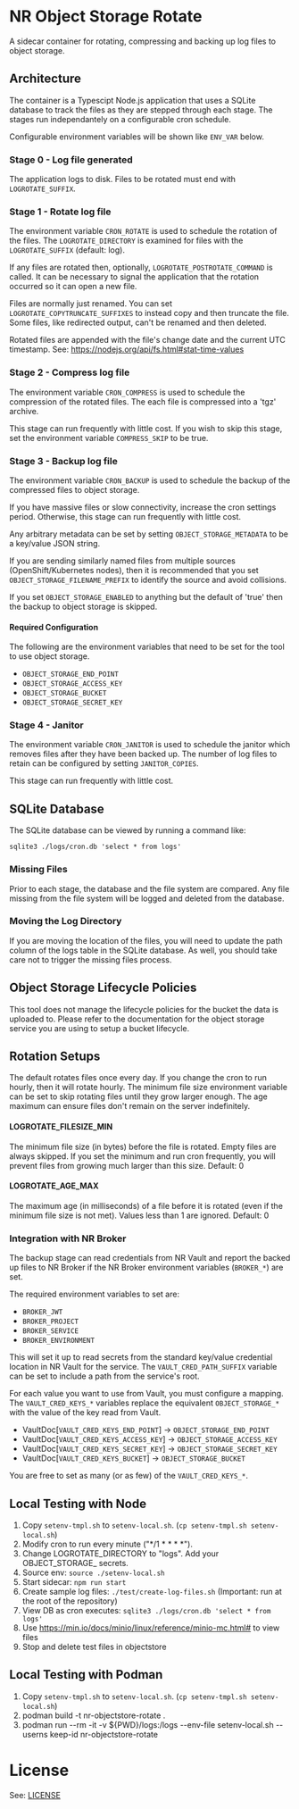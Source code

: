 # NR Object Storage Rotate

A sidecar container for rotating, compressing and backing up log files to object storage.

## Architecture

The container is a Typescipt Node.js application that uses a SQLite database to track the files as they are stepped through each stage. The stages run independantely on a configurable cron schedule.

Configurable environment variables will be shown like `ENV_VAR` below.

### Stage 0 - Log file generated

The application logs to disk. Files to be rotated must end with `LOGROTATE_SUFFIX`.

### Stage 1 - Rotate log file

The environment variable `CRON_ROTATE` is used to schedule the rotation of the files. The `LOGROTATE_DIRECTORY` is examined for files with the `LOGROTATE_SUFFIX` (default: log).

If any files are rotated then, optionally, `LOGROTATE_POSTROTATE_COMMAND` is called. It can be necessary to signal the application that the rotation occurred so it can open a new file.

Files are normally just renamed. You can set `LOGROTATE_COPYTRUNCATE_SUFFIXES` to instead copy and then truncate the file. Some files, like redirected output, can't be renamed and then deleted.

Rotated files are appended with the file's change date and the current UTC timestamp. See: https://nodejs.org/api/fs.html#stat-time-values

### Stage 2 - Compress log file

The environment variable `CRON_COMPRESS` is used to schedule the compression of the rotated files. The each file is compressed into a 'tgz' archive.

This stage can run frequently with little cost. If you wish to skip this stage, set the environment variable `COMPRESS_SKIP` to be true.

### Stage 3 - Backup log file

The environment variable `CRON_BACKUP` is used to schedule the backup of the compressed files to object storage.

If you have massive files or slow connectivity, increase the cron settings period. Otherwise, this stage can run frequently with little cost.

Any arbitrary metadata can be set by setting `OBJECT_STORAGE_METADATA` to be a key/value JSON string.

If you are sending similarly named files from multiple sources (OpenShift/Kubernetes nodes), then it is recommended that you set `OBJECT_STORAGE_FILENAME_PREFIX` to identify the source and avoid collisions.

If you set `OBJECT_STORAGE_ENABLED` to anything but the default of 'true' then the backup to object storage is skipped.

#### Required Configuration

The following are the environment variables that need to be set for the tool to use object storage.

* `OBJECT_STORAGE_END_POINT`
* `OBJECT_STORAGE_ACCESS_KEY`
* `OBJECT_STORAGE_BUCKET`
* `OBJECT_STORAGE_SECRET_KEY`

### Stage 4 - Janitor

The environment variable `CRON_JANITOR` is used to schedule the janitor which removes files after they have been backed up. The number of log files to retain can be configured by setting `JANITOR_COPIES`.

This stage can run frequently with little cost.

## SQLite Database

The SQLite database can be viewed by running a command like:

`sqlite3 ./logs/cron.db 'select * from logs'`

### Missing Files

Prior to each stage, the database and the file system are compared. Any file missing from the file system will be logged and deleted from the database.

### Moving the Log Directory

If you are moving the location of the files, you will need to update the path column of the logs table in the SQLite database. As well, you should take care not to trigger the missing files process.

## Object Storage Lifecycle Policies

This tool does not manage the lifecycle policies for the bucket the data is uploaded to. Please refer to the documentation for the object storage service you are using to setup a bucket lifecycle.

## Rotation Setups

The default rotates files once every day. If you change the cron to run hourly, then it will rotate hourly. The minimum file size environment variable can be set to skip rotating files until they grow larger enough. The age maximum can ensure files don't remain on the server indefinitely.

#### LOGROTATE_FILESIZE_MIN

The minimum file size (in bytes) before the file is rotated. Empty files are always skipped. If you set the minimum and run cron frequently, you will prevent files from growing much larger than this size. Default: 0

#### LOGROTATE_AGE_MAX

The maximum age (in milliseconds) of a file before it is rotated (even if the minimum file size is not met). Values less than 1 are ignored. Default: 0

### Integration with NR Broker

The backup stage can read credentials from NR Vault and report the backed up files to NR Broker if the NR Broker environment variables (`BROKER_*`) are set.

The required environment variables to set are:

* `BROKER_JWT`
* `BROKER_PROJECT`
* `BROKER_SERVICE`
* `BROKER_ENVIRONMENT`

This will set it up to read secrets from the standard key/value credential location in NR Vault for the service. The `VAULT_CRED_PATH_SUFFIX` variable can be set to include a path from the service's root.

For each value you want to use from Vault, you must configure a mapping. The `VAULT_CRED_KEYS_*` variables replace the equivalent `OBJECT_STORAGE_*` with the value of the key read from Vault.

* VaultDoc[`VAULT_CRED_KEYS_END_POINT`] -> `OBJECT_STORAGE_END_POINT`
* VaultDoc[`VAULT_CRED_KEYS_ACCESS_KEY`] -> `OBJECT_STORAGE_ACCESS_KEY`
* VaultDoc[`VAULT_CRED_KEYS_SECRET_KEY`] -> `OBJECT_STORAGE_SECRET_KEY`
* VaultDoc[`VAULT_CRED_KEYS_BUCKET`] -> `OBJECT_STORAGE_BUCKET`

You are free to set as many (or as few) of the `VAULT_CRED_KEYS_*`.

## Local Testing with Node

1. Copy `setenv-tmpl.sh` to `setenv-local.sh`. (`cp setenv-tmpl.sh setenv-local.sh`)
2. Modify cron to run every minute ("*/1 * * * *").
3. Change LOGROTATE_DIRECTORY to "logs". Add your OBJECT_STORAGE_ secrets.
4. Source env: `source ./setenv-local.sh`
5. Start sidecar: `npm run start`
6. Create sample log files: `./test/create-log-files.sh` (Important: run at the root of the repository)
7. View DB as cron executes: `sqlite3 ./logs/cron.db 'select * from logs'`
8. Use https://min.io/docs/minio/linux/reference/minio-mc.html# to view files
9. Stop and delete test files in objectstore

## Local Testing with Podman

1. Copy `setenv-tmpl.sh` to `setenv-local.sh`. (`cp setenv-tmpl.sh setenv-local.sh`)
1. podman build -t nr-objectstore-rotate .
2. podman run --rm -it -v ${PWD}/logs:/logs --env-file setenv-local.sh --userns keep-id nr-objectstore-rotate

# License

See: [LICENSE](./LICENSE)
